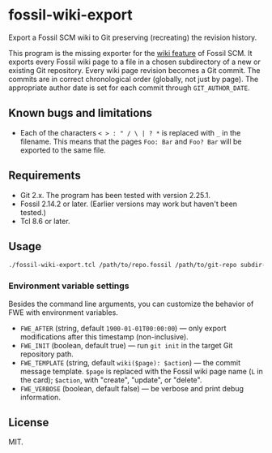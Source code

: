 # fossil-wiki-export

Export a Fossil SCM wiki to Git preserving (recreating) the revision history.

This program is the missing exporter for the [wiki feature](https://fossil-scm.org/home/doc/trunk/www/wikitheory.wiki) of Fossil SCM.  It exports every Fossil wiki page to a file in a chosen subdirectory of a new or existing Git repository.  Every wiki page revision becomes a Git commit.  The commits are in correct chronological order (globally, not just by page).  The appropriate author date is set for each commit through `GIT_AUTHOR_DATE`.

## Known bugs and limitations

* Each of the characters `< > : " / \ | ? *` is replaced with `_` in the filename.  This means that the pages `Foo: Bar` and `Foo? Bar` will be exported to the same file.

## Requirements

* Git 2.x.  The program has been tested with version 2.25.1.
* Fossil 2.14.2 or later.  (Earlier versions may work but haven't been tested.)
* Tcl 8.6 or later.

## Usage

```sh
./fossil-wiki-export.tcl /path/to/repo.fossil /path/to/git-repo subdir-for-wiki-files
```

### Environment variable settings

Besides the command line arguments, you can customize the behavior of FWE with environment variables.

* `FWE_AFTER` (string, default `1900-01-01T00:00:00`) — only export modifications after this timestamp (non-inclusive).
* `FWE_INIT` (boolean, default true) — run `git init` in the target Git repository path.
* `FWE_TEMPLATE` (string, default `wiki($page): $action`) — the commit message template.  `$page` is replaced with the Fossil wiki page name (`L` in the card); `$action`, with "create", "update", or "delete".
* `FWE_VERBOSE` (boolean, default false) — be verbose and print debug information.

## License

MIT.
